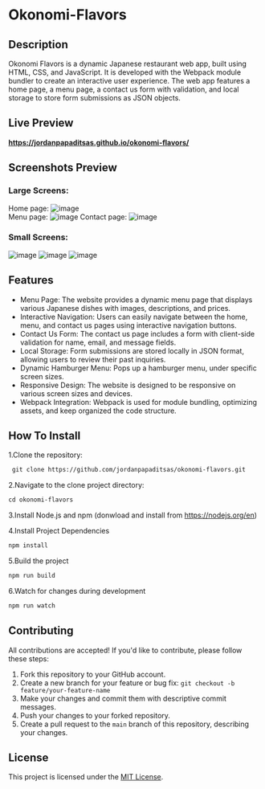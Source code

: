 # Okonomi-Flavors

## Description
Okonomi Flavors is a dynamic Japanese restaurant web app, built using HTML, CSS, and JavaScript. It is developed with the Webpack module bundler to create an interactive user experience. The web app features a home page, a menu page, a contact us form with validation, and local storage to store form submissions as JSON objects.

## Live Preview
**https://jordanpapaditsas.github.io/okonomi-flavors/**

## Screenshots Preview
### **Large Screens:**  

 Home page: ![image](https://github.com/jordanpapaditsas/okonomi-flavors/assets/114758586/4ee74c3f-8846-4fe8-997a-5370981d61b6)  
 Menu page: ![image](https://github.com/jordanpapaditsas/okonomi-flavors/assets/114758586/4796a452-55f8-4e8d-8e91-5946f5a5415d)
 Contact page: ![image](https://github.com/jordanpapaditsas/okonomi-flavors/assets/114758586/e5287b0e-ba0b-4e3a-aecf-66b3ea341e41)

### **Small Screens:**  
![image](https://github.com/jordanpapaditsas/okonomi-flavors/assets/114758586/662fd778-01d2-46dc-95e0-341b1d432cd6)
![image](https://github.com/jordanpapaditsas/okonomi-flavors/assets/114758586/f44775be-986b-4416-8972-c1b129f3ddad)
![image](https://github.com/jordanpapaditsas/okonomi-flavors/assets/114758586/9e52e4e1-3c95-4ca6-8db5-d230808ad796)


## Features
- Menu Page: The website provides a dynamic menu page that displays various Japanese dishes with images, descriptions, and prices.
- Interactive Navigation: Users can easily navigate between the home, menu, and contact us pages using interactive navigation buttons.
- Contact Us Form: The contact us page includes a form with client-side validation for name, email, and message fields.
- Local Storage: Form submissions are stored locally in JSON format, allowing users to review their past inquiries.
- Dynamic Hamburger Menu: Pops up a hamburger menu, under specific screen sizes.
- Responsive Design: The website is designed to be responsive on various screen sizes and devices.
- Webpack Integration: Webpack is used for module bundling, optimizing assets, and keep organized the code structure.

## How To Install
1.Clone the repository:
```md
 git clone https://github.com/jordanpapaditsas/okonomi-flavors.git
 ```
2.Navigate to the clone project directory:
 ```md
 cd okonomi-flavors
 ```
3.Install Node.js and npm (donwload and install from https://nodejs.org/en)  

4.Install Project Dependencies
```md
npm install
```
5.Build the project
```md
npm run build
```
6.Watch for changes during development
```md
npm run watch
```




## Contributing
All contributions are accepted! If you'd like to contribute, please follow these steps:

1. Fork this repository to your GitHub account.
2. Create a new branch for your feature or bug fix: `git checkout -b feature/your-feature-name`
3. Make your changes and commit them with descriptive commit messages.
4. Push your changes to your forked repository.
5. Create a pull request to the `main` branch of this repository, describing your changes.

## License

This project is licensed under the [MIT License](LICENSE).

